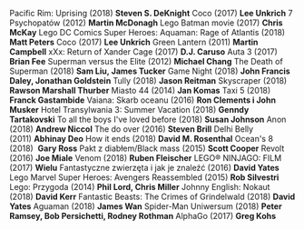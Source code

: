 Pacific Rim: Uprising (2018) **Steven S. DeKnight**
Coco (2017) **Lee Unkrich**
7 Psychopatów (2012) **Martin McDonagh**
Lego Batman movie (2017) **Chris McKay**
Lego DC Comics Super Heroes: Aquaman: Rage of Atlantis (2018) **Matt Peters**
Coco (2017) **Lee Unkrich**
Green Lantern (2011) **Martin Campbell**
xXx: Return of Xander Cage (2017) **D.J. Caruso**
Auta 3 (2017) **Brian Fee**
Superman versus the Elite (2012) **Michael Chang**
The Death of Superman (2018) **Sam Liu, James Tucker**
Game Night (2018) **John Francis Daley, Jonathan Goldstein**
Tully (2018) **Jason Reitman**
Skyscraper (2018) **Rawson Marshall Thurber**
Miasto 44 (2014) **Jan Komas**
Taxi 5 (2018) **Franck Gastambide**
Vaiana: Skarb oceanu (2016) **Ron Clements i John Musker**
Hotel Transylwania 3: Summer Vacation (2018) **Genndy Tartakovski**
To all the boys I've loved before (2018) **Susan Johnson**
Anon (2018) **Andrew Niccol**
The do over (2016) **Steven Brill**
Delhi Belly (2011) **Abhinay Deo**
How it ends (2018) **David M. Rosenthal**
Ocean's 8 (2018)  **Gary Ross**
Pakt z diabłem/Black mass (2015) **Scott Cooper**
Revolt (2016) **Joe Miale**
Venom (2018) **Ruben Fleischer**
LEGO® NINJAGO: FILM (2017) **Wielu**
Fantastyczne zwierzęta i jak je znaleźć (2016) **David Yates**
Lego Marvel Super Heroes: Avengers Reassembled (2015) **Rob Silvestri**
Lego: Przygoda (2014) **Phil Lord, Chris Miller**
Johnny English: Nokaut (2018) **David Kerr**
Fantastic Beasts: The Crimes of Grindelwald (2018) **David Yates**
Aguaman (2018) **James Wan**
Spider-Man Uniwersum (2018) **Peter Ramsey, Bob Persichetti, Rodney Rothman**
AlphaGo (2017) **Greg Kohs**
